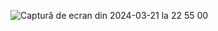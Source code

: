 ![Captură de ecran din 2024-03-21 la 22 55 00](https://github.com/SpatariuIoanGabriel/Algebra-Problems-In-Python/assets/126616594/f9bb7c38-3dcd-4213-8640-e5b033b125ed)
